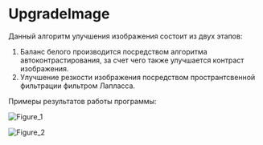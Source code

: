 # UpgradeImage
 
Данный алгоритм улучшения изображения состоит из двух этапов:
1) Баланс белого производится посредством алгоритма автоконтрастирования, за счет чего также улучшается контраст изображения.
2) Улучшение резкости изображения посредством пространтсвенной фильтрации фильтром Лапласса.

Примеры результатов работы программы:

![Figure_1](https://github.com/user-attachments/assets/3ba72e41-ef3d-4063-b2be-5618bcbc52d6)

![Figure_2](https://github.com/user-attachments/assets/9c242d55-f315-4a85-ab21-53ea6877d4d7)
